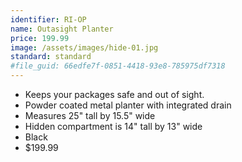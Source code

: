 ```yaml
---
identifier: RI-OP
name: Outasight Planter
price: 199.99
image: /assets/images/hide-01.jpg
standard: standard
#file_guid: 66edfe7f-0851-4418-93e8-785975df7318
---
```



- Keeps your packages safe and out of sight.  
- Powder coated metal planter with integrated drain  
- Measures 25" tall by 15.5" wide  
- Hidden compartment is 14" tall by 13" wide
- Black
- $199.99

